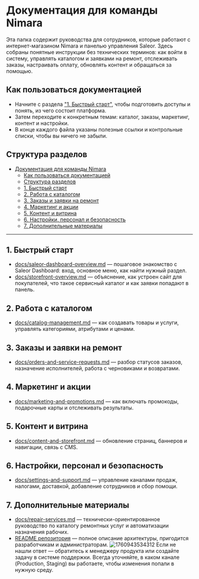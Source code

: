 # Документация для команды Nimara

Эта папка содержит руководства для сотрудников, которые работают с интернет-магазином Nimara и панелью управления Saleor. Здесь собраны понятные инструкции без технических терминов: как войти в систему, управлять каталогом и заявками на ремонт, отслеживать заказы, настраивать оплату, обновлять контент и обращаться за помощью.

## Как пользоваться документацией
- Начните с раздела ["1. Быстрый старт"](#1-быстрый-старт), чтобы подготовить доступы и понять, из чего состоит платформа.
- Затем переходите к конкретным темам: каталог, заказы, маркетинг, контент и настройки.
- В конце каждого файла указаны полезные ссылки и контрольные списки, чтобы вы ничего не забыли.

## Структура разделов
- [Документация для команды Nimara](#документация-для-команды-nimara)
  - [Как пользоваться документацией](#как-пользоваться-документацией)
  - [Структура разделов](#структура-разделов)
  - [1. Быстрый старт](#1-быстрый-старт)
  - [2. Работа с каталогом](#2-работа-с-каталогом)
  - [3. Заказы и заявки на ремонт](#3-заказы-и-заявки-на-ремонт)
  - [4. Маркетинг и акции](#4-маркетинг-и-акции)
  - [5. Контент и витрина](#5-контент-и-витрина)
  - [6. Настройки, персонал и безопасность](#6-настройки-персонал-и-безопасность)
  - [7. Дополнительные материалы](#7-дополнительные-материалы)

---

## 1. Быстрый старт
- [docs/saleor-dashboard-overview.md](https://github.com/kirill-dorkin/be/blob/main/docs/saleor-dashboard-overview.md) — пошаговое знакомство с Saleor Dashboard: вход, основное меню, как найти нужный раздел.
- [docs/storefront-overview.md](https://github.com/kirill-dorkin/be/blob/main/docs/storefront-overview.md) — объяснение, как устроен сайт для покупателей, что такое сервисный каталог и как заявки попадают в панель.

## 2. Работа с каталогом
- [docs/catalog-management.md](https://github.com/kirill-dorkin/be/blob/main/docs/catalog-management.md) — как создавать товары и услуги, управлять категориями, атрибутами и ценами.

## 3. Заказы и заявки на ремонт
- [docs/orders-and-service-requests.md](https://github.com/kirill-dorkin/be/blob/main/docs/orders-and-service-requests.md) — разбор статусов заказов, назначение исполнителей, работа с черновиками и возвратами.

## 4. Маркетинг и акции
- [docs/marketing-and-promotions.md](https://github.com/kirill-dorkin/be/blob/main/docs/marketing-and-promotions.md) — как включать промокоды, подарочные карты и отслеживать результаты.

## 5. Контент и витрина
- [docs/content-and-storefront.md](https://github.com/kirill-dorkin/be/blob/main/docs/content-and-storefront.md) — обновление страниц, баннеров и навигации, связь с CMS.

## 6. Настройки, персонал и безопасность
- [docs/settings-and-support.md](https://github.com/kirill-dorkin/be/blob/main/docs/settings-and-support.md) — управление каналами продаж, налогами, доставкой, добавление сотрудников и сбор помощи.

## 7. Дополнительные материалы
- [docs/repair-services.md](https://github.com/kirill-dorkin/be/blob/main/docs/repair-services.md) — технически-ориентированное руководство по каталогу ремонтных услуг и автоматизации назначения рабочих.
- [README репозитория](https://github.com/kirill-dorkin/be/blob/main/readme.md) — полное описание архитектуры, пригодится разработчикам и администраторам.
![1760943534312](image/README/1760943534312.png)
Если не нашли ответ — обратитесь к менеджеру продукта или создайте задачу в системе поддержки. Всегда уточняйте, в каком канале (Production, Staging) вы работаете, чтобы изменения попали в нужную среду.
